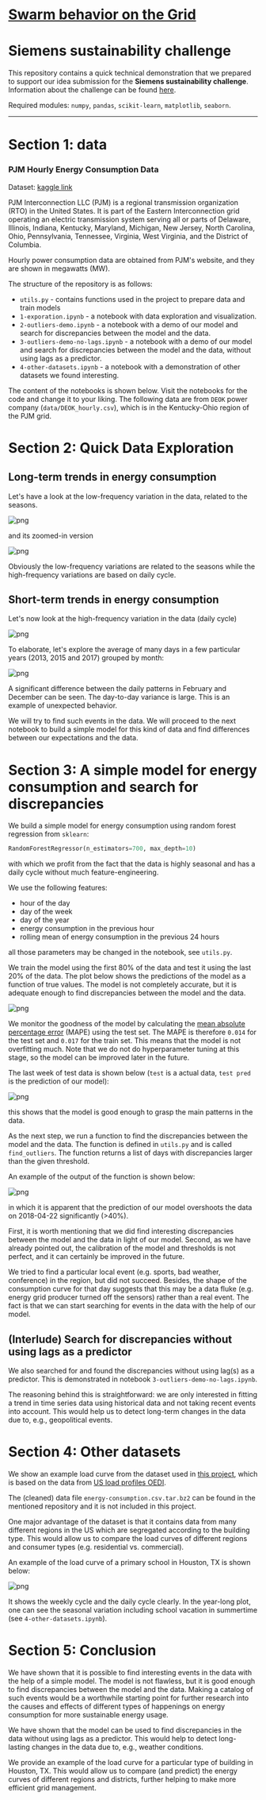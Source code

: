 # [Swarm behavior on the Grid](https://ecosystem.siemens.com/techforsustainability/swarm-behaviour-on-the-grid/overview)

# Siemens sustainability challenge

This repository contains a quick technical demonstration that we prepared to support our idea submission for the **Siemens sustainability challenge**. Information about the challenge can be found [here](https://ecosystem.siemens.com/techforsustainability/swarm-behaviour-on-the-grid/overview).

Required modules: `numpy`, `pandas`, `scikit-learn`,  `matplotlib`, `seaborn`.


----
# Section 1: data  

### **PJM Hourly Energy Consumption Data**
Dataset: [kaggle link](https://www.kaggle.com/datasets/robikscube/hourly-energy-consumption)

PJM Interconnection LLC (PJM) is a regional transmission organization (RTO) in the United States. It is part of the Eastern Interconnection grid operating an electric transmission system serving all or parts of Delaware, Illinois, Indiana, Kentucky, Maryland, Michigan, New Jersey, North Carolina, Ohio, Pennsylvania, Tennessee, Virginia, West Virginia, and the District of Columbia.

Hourly power consumption data are obtained from PJM's website, and they are shown in megawatts (MW).



The structure of the repository is as follows:

* `utils.py` - contains functions used in the project to prepare data and train models
* `1-exporation.ipynb` - a notebook with data exploration and visualization.
* `2-outliers-demo.ipynb` - a notebook with a demo of our model and search for discrepancies between the model and the data.
* `3-outliers-demo-no-lags.ipynb` - a notebook with a demo of our model and search for discrepancies between the model and the data, without using lags as a predictor.
* `4-other-datasets.ipynb` - a notebook with a demonstration of other datasets we found interesting.
 
The content of the notebooks is shown below. Visit the notebooks for the code and change it to your liking. 
The following data are from `DEOK` power company (`data/DEOK_hourly.csv`), which is in the Kentucky-Ohio region of the PJM grid.


# Section 2: Quick Data Exploration

## Long-term trends in energy consumption
Let's have a look at the low-frequency variation in the data, related to the seasons.

![png](plots/1-1.png)

and its zoomed-in version

![png](plots/1-2.png)

Obviously the low-frequency variations are related to the seasons while the high-frequency variations are based on daily cycle.

## Short-term trends in energy consumption

Let's now look at the high-frequency variation in the data (daily cycle)

![png](plots/1-3.png)


To elaborate, let's explore the average of many days in a few particular years (2013, 2015 and 2017) grouped by month:

![png](plots/1-4.png)

A significant difference between the daily patterns in February and December can be seen. The day-to-day variance is large. This is an example of unexpected behavior.

We will try to find such events in the data. We will proceed to the next notebook to build a simple model for this kind of data and find differences between our expectations and the data.


# Section 3: A simple model for energy consumption and search for discrepancies

We build a simple model for energy consumption using random forest regression from `sklearn`:

```python
RandomForestRegressor(n_estimators=700, max_depth=10)
```
with which we profit from the fact that the data is highly seasonal and has a daily cycle without much feature-engineering. 

We use the following features:
- hour of the day
- day of the week
- day of the year
- energy consumption in the previous hour
- rolling mean of energy consumption in the previous 24 hours

all those parameters may be changed in the notebook, see `utils.py`.

We train the model using the first 80% of the data and test it using the last 20% of the data.
The plot below shows the predictions of the model as a function of true values. The model is not completely accurate, but it is adequate enough to find discrepancies between the model and the data.

![png](plots/2-1.png)


We monitor the goodness of the model by calculating the [mean absolute percentage error](https://en.wikipedia.org/wiki/Mean_absolute_percentage_error) (MAPE)  using the test set. The MAPE is therefore `0.014` for the test set and `0.017` for the train set. This means that the model is not overfitting much. Note that we do not do hyperparameter tuning at this stage, so the model can be improved later in the future.

The last week of test data is shown below (`test` is a actual data, `test pred` is the prediction of our model):

![png](plots/2-4.png)

this shows that the model is good enough to grasp the main patterns in the data.

As the next step, we run a function to find the discrepancies between the model and the data. The function is defined in `utils.py` and is called `find_outliers`. The function returns a list of days with discrepancies larger than the given threshold. 

An example of the output of the function is shown below:

![png](plots/2-5.png)

in which it is apparent that the prediction of our model overshoots the data on 2018-04-22 significantly (>40%).

First, it is worth mentioning that we did find interesting discrepancies between the model and the data in light of our model. 
Second, as we have already pointed out, the calibration of the model and thresholds is not perfect, and it can certainly be improved in the future.

We tried to find a particular local event (e.g. sports, bad weather, conference) in the region, but did not succeed. Besides, the shape of the consumption curve for that day suggests that this may be a data fluke (e.g. energy grid producer turned off the sensors) rather than a real event. The fact is that we can start searching for events in the data with the help of our model.

## (Interlude) Search for discrepancies without using lags as a predictor

We also searched for and found the discrepancies without using lag(s) as a predictor. This is demonstrated in notebook `3-outliers-demo-no-lags.ipynb`. 

The reasoning behind this is straightforward: we are only interested in fitting a trend in time series data using historical data and not taking recent events into account. This would help us to detect long-term changes in the data due to, e.g., geopolitical events.

# Section 4: Other datasets

We show an example load curve from the dataset used in [this project](https://github.com/armineminasyan/energy-consumption-clustering), which is based on the data from [US load profiles OEDI](https://data.openei.org/submissions/153).  

The (cleaned) data file `energy-consumption.csv.tar.bz2` can be found in the mentioned repository and it is not included in this project.

One major advantage of the dataset is that it contains data from many different regions in the US which are segregated according to the building type. This would allow us to compare the load curves of different regions and consumer types (e.g. residential vs. commercial).

An example of the load curve of a primary school in Houston, TX is shown below:

![png](plots/3-1.png)

It shows the weekly cycle and the daily cycle clearly. In the year-long plot, one can see the seasonal variation including school vacation in summertime (see `4-other-datasets.ipynb`).


# Section 5: Conclusion

We have shown that it is possible to find interesting events in the data with the help of a simple model. The model is not flawless, but it is good enough to find discrepancies between the model and the data. Making a catalog of such events would be a worthwhile starting point for further research into the causes and effects of different types of happenings on energy consumption for more sustainable energy usage.

We have shown that the model can be used to find discrepancies in the data without using lags as a predictor. This would help to detect long-lasting changes in the data due to, e.g., weather conditions.

We provide an example of the load curve for a particular type of building in Houston, TX. This would allow us to compare (and predict) the energy curves of different regions and districts, further helping to make more efficient grid management.








